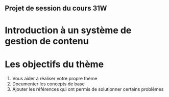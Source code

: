## Projet de session du cours 31W

# Introduction à un système de gestion de contenu

# Les objectifs du thème
1. Vous aider à réaliser votre propre thème
2. Documenter les concepts de base
3. Ajouter les références qui ont permis de solutionner certains problèmes